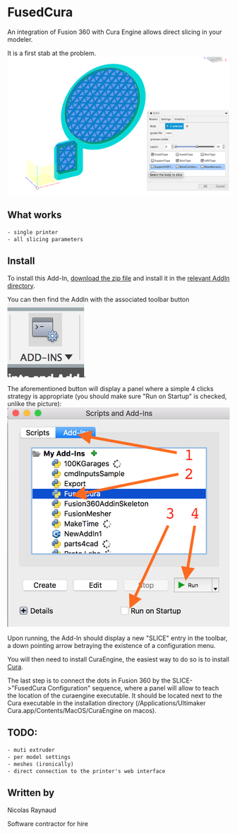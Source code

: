 # FusedCura

An integration of Fusion 360 with Cura Engine allows direct slicing in your modeler.

It is a first stab at the problem.
![screen grab](doc/screengrab.png)

## What works
    - single printer
    - all slicing parameters

## Install
To install this Add-In, [download the zip file](https://github.com/nraynaud/FusedCura/archive/master.zip) 
and install it in the [relevant AddIn directory](https://knowledge.autodesk.com/support/fusion-360/troubleshooting/caas/sfdcarticles/sfdcarticles/How-to-install-an-ADD-IN-and-Script-in-Fusion-360.html).

You can then find the AddIn with the associated toolbar button ![toolbar button](doc/AddIn_button.png).

The aforementioned button will display a panel where a simple 4 clicks strategy is appropriate (you should make sure "Run on Startup" is checked, unlike the picture):
![panel](doc/AddIn_panel.png)

Upon running, the Add-In should display a new "SLICE" entry in the toolbar, a down pointing arrow betraying the existence 
of a configuration menu.

You will then need to install CuraEngine, the easiest way to do so is to install [Cura](https://github.com/Ultimaker/Cura/releases/tag/3.4.1).

The last step is to connect the dots in Fusion 360 by the SLICE->"FusedCura Configuration" sequence, where a panel will allow 
 to teach the location of the curaengine executable. It should be located next to the Cura executable in the installation 
 directory (/Applications/Ultimaker Cura.app/Contents/MacOS/CuraEngine on macos).
 

## TODO:
    - muti extruder
    - per model settings
    - meshes (ironically)
    - direct connection to the printer's web interface
    
## Written by 
Nicolas Raynaud

Software contractor for hire